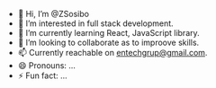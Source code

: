 - 👋 Hi, I’m @ZSosibo
- 👀 I’m interested in full stack development.
- 🌱 I’m currently learning React, JavaScript library. 
- 💞️ I’m looking to collaborate as to improove skills.
- 📫 Currently reachable on entechgrup@gmail.com.
- 😄 Pronouns: ...
- ⚡ Fun fact: ...

<!---
ZSosibo/ZSosibo is a ✨ special ✨ repository because its `README.md` (this file) appears on your GitHub profile.
You can click the Preview link to take a look at your changes.
--->
